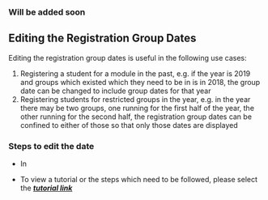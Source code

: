 ### **Will be added soon**

## **Editing the Registration Group Dates**

Editing the registration group dates is useful in the following use cases:
1. Registering a student for a module in the past, e.g. if the year is 2019 and groups which existed which they need to be in is in 2018, the group date can be changed to include group dates for that year
2. Registering students for restricted  groups in the year, e.g. in the year there may be two groups, one running for the first half of the year, the other running for the second half, the registration group dates can be confined to either of those so that only those dates are displayed



### **Steps to edit the date**
- In 


- To view a tutorial or the steps which need to be followed, please select the [**_tutorial link_**](https://www.iorad.com/player/117067/Adding-an-Intake)